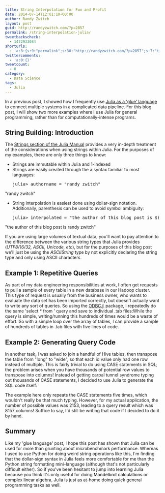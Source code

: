 ```yaml
---
title: String Interpolation for Fun and Profit
date: 2014-07-14T12:01:10+00:00
author: Randy Zwitch
layout: post
guid: http://randyzwitch.com/?p=2857
permalink: /string-interpolation-julia/
tweetbackscheck:
  - 1472933084
shorturls:
  - 'a:3:{s:9:"permalink";s:30:"http://randyzwitch.com/?p=2857";s:7:"tinyurl";s:26:"http://tinyurl.com/m5g7uus";s:4:"isgd";s:19:"http://is.gd/lUnsDT";}'
twittercomments:
  - 'a:0:{}'
tweetcount:
  - 0
category:
  - Data Science
tags:
  - Julia
---
```

In a previous post, I showed how I frequently use <a title="Using Julia As A ‘Glue’ Language" href="http://randyzwitch.com/julia-odbc-jl/" target="_blank">Julia as a 'glue' language</a> to connect multiple systems in a complicated data pipeline. For this blog post, I will show two more examples where I use Julia for general programming, rather than for computationally-intense programs.

## String Building: Introduction

The <a title="Julia Documentation - Strings" href="http://docs.julialang.org/en/latest/manual/strings/" target="_blank">Strings section of the Julia Manual</a> provides a very in-depth treatment of the considerations when using strings within Julia. For the purposes of my examples, there are only three things to know:

  * Strings are immutable within Julia and 1-indexed
  * Strings are easily created through the a syntax familiar to most languages:
    <pre>julia&gt; authorname = "randy zwitch"
"randy zwitch"</pre>

  * String interpolation is easiest done using dollar-sign notation. Additionally, parenthesis can be used to avoid symbol ambiguity:
    <pre>julia&gt; interpolated = "the author of this blog post is $(authorname)"
"the author of this blog post is randy zwitch"</pre>

If you are using large volumes of textual data, you'll want to pay attention to the difference between the various string types that Julia provides (_UTF8/16/32, ASCII, Unicode, etc_), but for the purposes of this blog post we'll just be using the _ASCIIString_ type by not explicitly declaring the string type and only using ASCII characters.

## Example 1: Repetitive Queries

As part of my data engineering responsibilities at work, I often get requests to pull a sample of every table in a new database in our Hadoop cluster. This type of request is usually from the business owner, who wants to evaluate the data set has been imported correctly, but doesn't actually want to write any sort of queries. So using the <a title="Julia ODBC" href="https://github.com/quinnj/ODBC.jl" target="_blank">ODBC.jl</a> package, I repeatedly do the same 'select * from <tablename>' query and save to individual .tab files:While the query is simple, writing/running this hundreds of times would be a waste of effort. So with a simple loop over the array of tables, I can provide a sample of hundreds of tables in .tab files with five lines of code.



## Example 2: Generating Query Code

In another task, I was asked to join a handful of Hive tables, then transpose the table from "long" to "wide", so that each id value only had one row instead of multiple. This is fairly trivial to do using CASE statements in SQL; the problem arises when you have thousands of potential row values to transpose into columns! Instead of getting carpal tunnel syndrome typing out thousands of CASE statements, I decided to use Julia to generate the SQL code itself:

The example here only repeats the CASE statements five times, which wouldn't really be that much typing. However, for my actual application, the number of possible values was 2153, leading to a query result which was 8157 columns! Suffice to say, I'd still be writing that code if I decided to do it by hand.

## Summary

Like my 'glue language' post, I hope this post has shown that Julia can be used for more than grunting about microbenchmark performance. Whereas I used to use Python for doing weird string operations like this, I'm finding that the dollar-sign syntax in Julia feels more comfortable for me than the Python string formatting mini-language (although that's not particularly difficult either). So if you've been hesitant to jump into learning Julia because you think it's only useful for doing <span style="color: #000000;">Mandelbrot calculations</span> or complex linear algebra, Julia is just as at-home doing quick general programming tasks as well.
